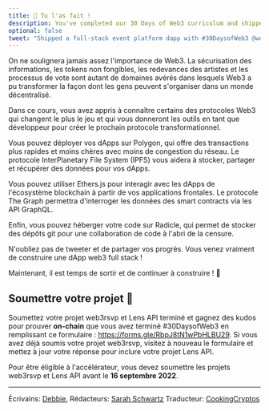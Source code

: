 ```yaml
---
title: 🎉 Tu l'as fait !
description: You've completed our 30 Days of Web3 curriculum and shipped a full-stack decentralized event platform!
optional: false
tweet: "Shipped a full-stack event platform dapp with #30DaysofWeb3 @womenbuildweb3! 🎉"
---
```


On ne soulignera jamais assez l'importance de Web3. La sécurisation des informations, les tokens non fongibles, les redevances des artistes et les processus de vote sont autant de domaines avérés dans lesquels Web3 a pu transformer la façon dont les gens peuvent s'organiser dans un monde décentralisé.

Dans ce cours, vous avez appris à connaître certains des protocoles Web3 qui changent le plus le jeu et qui vous donneront les outils en tant que développeur pour créer le prochain protocole transformationnel.

Vous pouvez déployer vos dApps sur Polygon, qui offre des transactions plus rapides et moins chères avec moins de congestion du réseau. Le protocole InterPlanetary File System (IPFS) vous aidera à stocker, partager et récupérer des données pour vos dApps.

Vous pouvez utiliser Ethers.js pour interagir avec les dApps de l'écosystème blockchain à partir de vos applications frontales. Le protocole The Graph permettra d'interroger les données des smart contracts via les API GraphQL.

Enfin, vous pouvez héberger votre code sur Radicle, qui permet de stocker des dépôts git pour une collaboration de code à l'abri de la censure.

N'oubliez pas de tweeter et de partager vos progrès. Vous venez vraiment de construire une dApp web3 full stack !

Maintenant, il est temps de sortir et de continuer à construire ! 💪

## Soumettre votre projet 🚀

Soumettez votre projet web3rsvp et Lens API terminé et gagnez des kudos pour prouver **on-chain** que vous avez terminé #30DaysofWeb3 en remplissant ce formulaire : https://forms.gle/RbpJ8tN1wPbHLBU29. Si vous avez déjà soumis votre projet web3rsvp, visitez à nouveau le formulaire et mettez à jour votre réponse pour inclure votre projet Lens API.

Pour être éligible à l'accélérateur, vous devez soumettre les projets web3rsvp et Lens API avant le **16 septembre 2022**.

---

Écrivains: [Debbie](https://twitter.com/_emeni_deborah),
Rédacteurs: [Sarah Schwartz](https://twitter.com/schwartzswartz)
Traducteur: [CookingCryptos](https://twitter.com/CookingCryptos)
